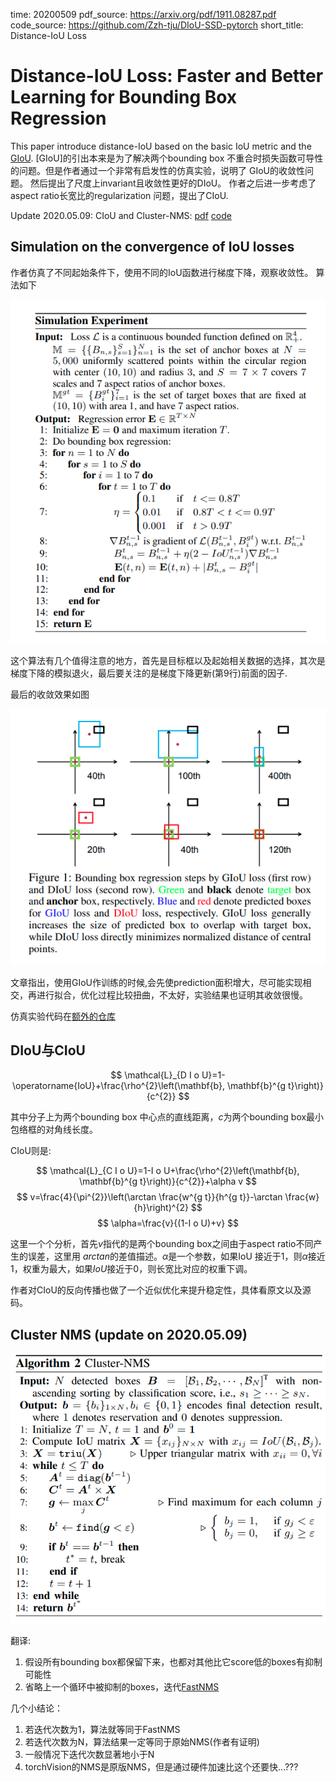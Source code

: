 time: 20200509
pdf_source: https://arxiv.org/pdf/1911.08287.pdf
code_source: https://github.com/Zzh-tju/DIoU-SSD-pytorch
short_title: Distance-IoU Loss
# Distance-IoU Loss: Faster and Better Learning for Bounding Box Regression

This paper introduce distance-IoU based on the basic IoU metric and the [GIoU](../../3dDetection/GeneralizedIoU.md). [GIoU]的引出本来是为了解决两个bounding box 不重合时损失函数可导性的问题。但是作者通过一个非常有启发性的仿真实验，说明了 GIoU的收敛性问题。 然后提出了尺度上invariant且收敛性更好的DIoU。 作者之后进一步考虑了aspect ratio长宽比的regularization 问题，提出了CIoU.

Update 2020.05.09:
    CIoU and Cluster-NMS: [pdf](https://arxiv.org/pdf/2005.03572v1.pdf) [code](https://github.com/Zzh-tju/CIoU)

## Simulation on the convergence of IoU losses

作者仿真了不同起始条件下，使用不同的IoU函数进行梯度下降，观察收敛性。
算法如下

![image](res/DIoU_simulation.png)

这个算法有几个值得注意的地方，首先是目标框以及起始相关数据的选择，其次是梯度下降的模拟退火，最后要关注的是梯度下降更新(第9行)前面的因子.

最后的收敛效果如图

![image](res/DIoU_approximity.png)

文章指出，使用GIoU作训练的时候,会先使prediction面积增大，尽可能实现相交，再进行拟合，优化过程比较扭曲，不太好，实验结果也证明其收敛很慢。

仿真实验代码在[额外的仓库](https://github.com/Zzh-tju/DIoU)

##  DIoU与CIoU

$$
\mathcal{L}_{D I o U}=1-\operatorname{IoU}+\frac{\rho^{2}\left(\mathbf{b}, \mathbf{b}^{g t}\right)}{c^{2}}
$$

其中分子上为两个bounding box 中心点的直线距离，$c$为两个bounding box最小包络框的对角线长度。

CIoU则是:

$$
\mathcal{L}_{C I o U}=1-I o U+\frac{\rho^{2}\left(\mathbf{b}, \mathbf{b}^{g t}\right)}{c^{2}}+\alpha v
$$
$$
v=\frac{4}{\pi^{2}}\left(\arctan \frac{w^{g t}}{h^{g t}}-\arctan \frac{w}{h}\right)^{2}
$$
$$
\alpha=\frac{v}{(1-I o U)+v}
$$

这里一个个分析，首先$v$指代的是两个bounding box之间由于aspect ratio不同产生的误差，这里用 $arctan$的差值描述。$\alpha$是一个参数，如果IoU 接近于1，则$\alpha$接近1，权重为最大，如果$IoU$接近于0，则长宽比对应的权重下调。

作者对CIoU的反向传播也做了一个近似优化来提升稳定性，具体看原文以及源码。

## Cluster NMS (update on 2020.05.09)

![image](res/cluster_nms.png)

翻译:
1. 假设所有bounding box都保留下来，也都对其他比它score低的boxes有抑制可能性
2. 省略上一个循环中被抑制的boxes，迭代[FastNMS](../Segmentation/YOLACT.md)

几个小结论：
1. 若迭代次数为1，算法就等同于FastNMS
2. 若迭代次数为N，算法结果一定等同于原始NMS(作者有证明)
3. 一般情况下迭代次数显著地小于N
4. torchVision的NMS是原版NMS，但是通过硬件加速比这个还要快...???
